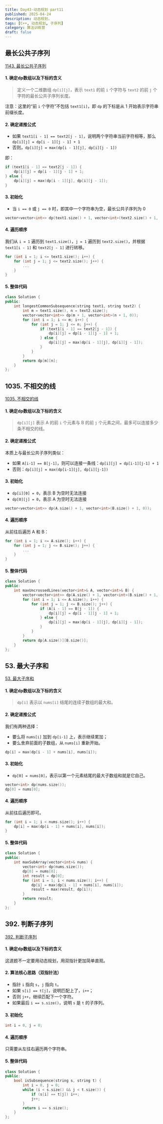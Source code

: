 ```yaml
---
title: Day43-动态规划 part11
published: 2025-04-24
description: 动态规划，
tags: [C++, 动态规划, 子序列]
category: 算法训练营
draft: false
---
```


## 最长公共子序列

[1143. 最长公共子序列](https://leetcode.cn/problems/longest-common-subsequence/)

#### 1. 确定dp数组以及下标的含义

> 定义一个二维数组 `dp[i][j]`，表示 `text1` 的前 `i` 个字符与 `text2` 的前 `j` 个字符的最长公共子序列长度。

注意：这里的“前 `i` 个字符”不包括 `text1[i]`，即 `dp` 的下标是从 1 开始表示字符串前缀长度。

#### 2. 确定递推公式

- 如果 `text1[i - 1] == text2[j - 1]`，说明两个字符串当前字符相等，那么 `dp[i][j] = dp[i - 1][j - 1] + 1`
- 否则，`dp[i][j] = max(dp[i - 1][j], dp[i][j - 1])`

即：
```cpp
if (text1[i - 1] == text2[j - 1]) {
    dp[i][j] = dp[i - 1][j - 1] + 1;
} else {
    dp[i][j] = max(dp[i - 1][j], dp[i][j - 1]);
}
```

#### 3. 初始化

- 当 `i == 0` 或 `j == 0` 时，即其中一个字符串为空，最长公共子序列为 0

```cpp
vector<vector<int>> dp(text1.size() + 1, vector<int>(text2.size() + 1, 0));
```

#### 4. 遍历顺序

我们从 `i = 1` 遍历到 `text1.size()`，`j = 1` 遍历到 `text2.size()`，并根据 `text1[i - 1]` 和 `text2[j - 1]` 进行转移。

```cpp
for (int i = 1; i <= text1.size(); i++) {
    for (int j = 1; j <= text2.size(); j++) {
        ...
    }
}
```

#### 5. 整体代码

```cpp
class Solution {
public:
    int longestCommonSubsequence(string text1, string text2) {
        int m = text1.size(), n = text2.size();
        vector<vector<int>> dp(m + 1, vector<int>(n + 1, 0));
        for (int i = 1; i <= m; i++) {
            for (int j = 1; j <= n; j++) {
                if (text1[i - 1] == text2[j - 1]) {
                    dp[i][j] = dp[i - 1][j - 1] + 1;
                } else {
                    dp[i][j] = max(dp[i - 1][j], dp[i][j - 1]);
                }
            }
        }
        return dp[m][n];
    }
};
```

## 1035. 不相交的线

[1035. 不相交的线](https://leetcode.cn/problems/uncrossed-lines/)

#### 1. 确定dp数组以及下标的含义

> `dp[i][j]` 表示 A 的前 `i` 个元素与 B 的前 `j` 个元素之间，最多可以连接多少条不相交的线。

#### 2. 确定递推公式

本质上与最长公共子序列类似：
- 如果 `A[i-1] == B[j-1]`，则可以连接一条线：`dp[i][j] = dp[i-1][j-1] + 1`
- 否则：`dp[i][j] = max(dp[i-1][j], dp[i][j-1])`

#### 3. 初始化

- `dp[i][0] = 0`，表示 B 为空时无法连接
- `dp[0][j] = 0`，表示 A 为空时无法连接

```cpp
vector<vector<int>> dp(A.size() + 1, vector<int>(B.size() + 1, 0));
```

#### 4. 遍历顺序

从前往后遍历 A 和 B：
```cpp
for (int i = 1; i <= A.size(); i++) {
    for (int j = 1; j <= B.size(); j++) {
        ...
    }
}
```

#### 5. 整体代码

```cpp
class Solution {
public:
    int maxUncrossedLines(vector<int>& A, vector<int>& B) {
        vector<vector<int>> dp(A.size() + 1, vector<int>(B.size() + 1, 0));
        for (int i = 1; i <= A.size(); i++) {
            for (int j = 1; j <= B.size(); j++) {
                if (A[i - 1] == B[j - 1]) {
                    dp[i][j] = dp[i - 1][j - 1] + 1;
                } else {
                    dp[i][j] = max(dp[i - 1][j], dp[i][j - 1]);
                }
            }
        }
        return dp[A.size()][B.size()];
    }
};
```

## 53. 最大子序和

[53. 最大子序和](https://leetcode.cn/problems/maximum-subarray/)

#### 1. 确定dp数组以及下标的含义

> `dp[i]` 表示以 `nums[i]` 结尾的连续子数组的最大和。

#### 2. 确定递推公式

我们有两种选择：
- 要么将 `nums[i]` 加到 `dp[i-1]` 上，表示继续累加；
- 要么舍弃前面的子数组，从 `nums[i]` 重新开始。

```cpp
dp[i] = max(dp[i - 1] + nums[i], nums[i]);
```

#### 3. 初始化

- `dp[0] = nums[0]`，表示以第一个元素结尾的最大子数组和就是它自己。

```cpp
vector<int> dp(nums.size());
dp[0] = nums[0];
```

#### 4. 遍历顺序

从前往后遍历即可。

```cpp
for (int i = 1; i < nums.size(); i++) {
    dp[i] = max(dp[i - 1] + nums[i], nums[i]);
}
```

#### 5. 整体代码

```cpp
class Solution {
public:
    int maxSubArray(vector<int>& nums) {
        vector<int> dp(nums.size());
        dp[0] = nums[0];
        int result = dp[0];
        for (int i = 1; i < nums.size(); i++) {
            dp[i] = max(dp[i - 1] + nums[i], nums[i]);
            result = max(result, dp[i]);
        }
        return result;
    }
};
```

## 392. 判断子序列

[392. 判断子序列](https://leetcode.cn/problems/is-subsequence/)

#### 1. 确定dp数组以及下标的含义

这道题不一定要用动态规划，用双指针更加简单直观。

#### 2. 算法核心思路（双指针法）

- 指针 `i` 指向 `s`，`j` 指向 `t`。
- 如果 `s[i] == t[j]`，说明匹配上了，`i++`；
- 否则 `j++`，继续匹配下一个字符。
- 如果最后 `i == s.size()`，说明 `s` 是 `t` 的子序列。

#### 3. 初始化

```cpp
int i = 0, j = 0;
```

#### 4. 遍历顺序

只需要从左往右遍历两个字符串。

#### 5. 整体代码

```cpp
class Solution {
public:
    bool isSubsequence(string s, string t) {
        int i = 0, j = 0;
        while (i < s.size() && j < t.size()) {
            if (s[i] == t[j]) i++;
            j++;
        }
        return i == s.size();
    }
};
```
